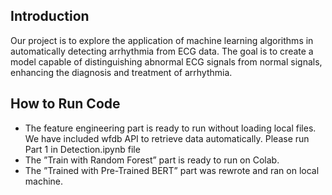 ## Introduction
Our project is to explore the application of machine learning algorithms in automatically detecting arrhythmia from ECG data. The goal is to create a model capable of distinguishing abnormal ECG signals from normal signals, enhancing the diagnosis and treatment of arrhythmia.

## How to Run Code
- The feature engineering part is ready to run without loading local files. We have included wfdb API to retrieve data automatically. Please run Part 1 in Detection.ipynb file
- The ”Train with Random Forest” part is ready to run on Colab.
- The ”Trained with Pre-Trained BERT” part was rewrote and ran on local machine.
